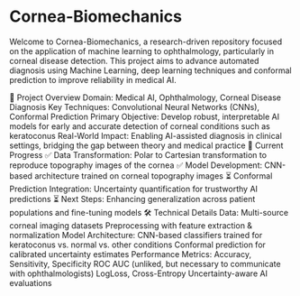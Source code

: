 # Cornea-Biomechanics

Welcome to Cornea-Biomechanics, a research-driven repository focused on the application of machine learning to ophthalmology, particularly in corneal disease detection. This project aims to advance automated diagnosis using Machine Learning, deep learning techniques and conformal prediction to improve reliability in medical AI.

🚀 Project Overview
Domain: Medical AI, Ophthalmology, Corneal Disease Diagnosis
Key Techniques: Convolutional Neural Networks (CNNs), Conformal Prediction
Primary Objective: Develop robust, interpretable AI models for early and accurate detection of corneal conditions such as keratoconus
Real-World Impact: Enabling AI-assisted diagnosis in clinical settings, bridging the gap between theory and medical practice
📌 Current Progress
✅ Data Transformation: Polar to Cartesian transformation to reproduce topography images of the cornea
✅ Model Development: CNN-based architecture trained on corneal topography images
⏳ Conformal Prediction Integration: Uncertainty quantification for trustworthy AI predictions 
⏳ Next Steps: Enhancing generalization across patient populations and fine-tuning models
🛠 Technical Details
Data:
Multi-source corneal imaging datasets
Preprocessing with feature extraction & normalization
Model Architecture:
CNN-based classifiers trained for keratoconus vs. normal vs. other conditions
Conformal prediction for calibrated uncertainty estimates
Performance Metrics:
Accuracy, Sensitivity, Specificity
ROC AUC (unliked, but necessary to communicate with ophthalmologists)
LogLoss, Cross-Entropy
Uncertainty-aware AI evaluations
